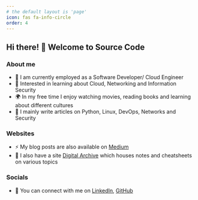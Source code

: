 ```yaml
---
# the default layout is 'page'
icon: fas fa-info-circle
order: 4
---
```


## Hi there! 👋 Welcome to Source Code

### About me

- 🏢 I am currently employed as a Software Developer/ Cloud Engineer
- 🌱 Interested in learning about Cloud, Networking and Information Security
- 🌍 In my free time I enjoy watching movies, reading books and learning about different cultures
- 📝 I mainly write articles on Python, Linux, DevOps, Networks and Security

### Websites

- ⚡ My blog posts are also available on [Medium](https://david-varghese.medium.com)
- 📒 I also have a site [Digital Archive](https://notes.davidvarghese.dev) which houses notes and cheatsheets on various topics

### Socials

- 🤝 You can connect with me on [LinkedIn](https://www.linkedin.com/in/david-varghese/), [GitHub](https://github.com/dvdmtw98)



